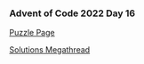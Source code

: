 ### Advent of Code 2022 Day 16

[Puzzle Page](https://adventofcode.com/2022/day/16)

[Solutions Megathread](https://www.reddit.com/r/adventofcode/comments/zn6k1l/2022_day_16_solutions/)
